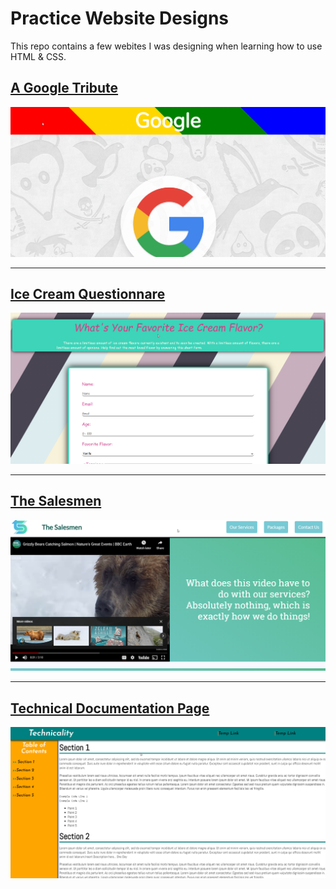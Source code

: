 # Practice Website Designs

This repo contains a few webites I was designing when learning how to use HTML & CSS.

## [A Google Tribute](./Google%20Tribute/)

<img src='./Google Tribute/snippet.png'></img>

----

## [Ice Cream Questionnare](./Ice%20Cream%20Questionnare/)

<img src='./Ice Cream Questionnare/snippet.png'></img>

----

## [The Salesmen](./The%20Salesman/)

<img src='./The Salesmen/snippet.png'></img>

----

## [Technical Documentation Page](./Technical%20Documentation%20Page)

<img src='./Technical Documentation Page/snippet.png'>